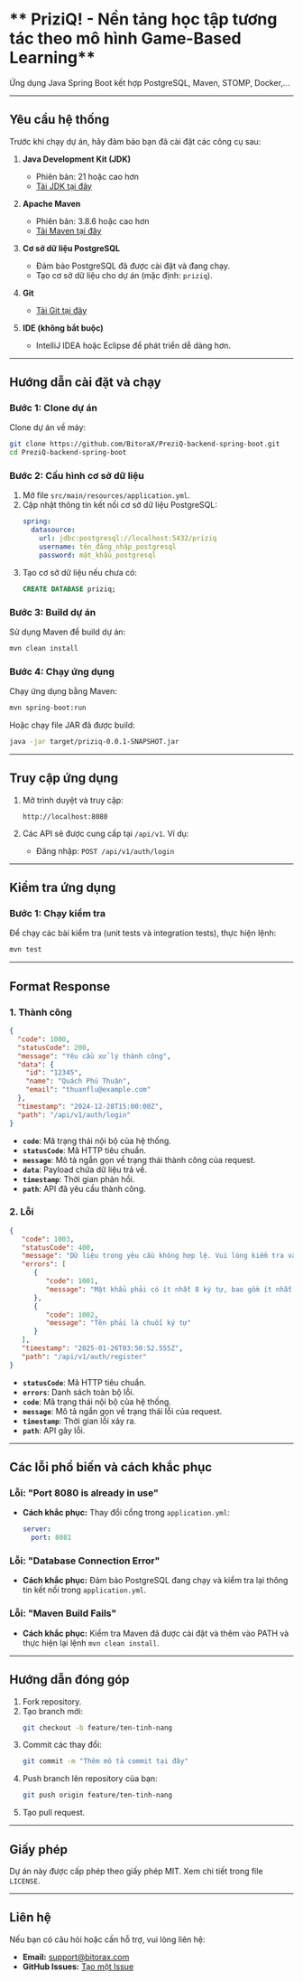 # ** PriziQ! - Nền tảng học tập tương tác theo mô hình Game-Based Learning**

Ứng dụng Java Spring Boot kết hợp PostgreSQL, Maven, STOMP, Docker,...

---

## **Yêu cầu hệ thống**

Trước khi chạy dự án, hãy đảm bảo bạn đã cài đặt các công cụ sau:

1. **Java Development Kit (JDK)**
    - Phiên bản: 21 hoặc cao hơn
    - [Tải JDK tại đây](https://www.oracle.com/java/technologies/javase-downloads.html)

2. **Apache Maven**
    - Phiên bản: 3.8.6 hoặc cao hơn
    - [Tải Maven tại đây](https://maven.apache.org/download.cgi)

3. **Cơ sở dữ liệu PostgreSQL**
    - Đảm bảo PostgreSQL đã được cài đặt và đang chạy.
    - Tạo cơ sở dữ liệu cho dự án (mặc định: `priziq`).

4. **Git**
    - [Tải Git tại đây](https://git-scm.com/downloads)

5. **IDE (không bắt buộc)**
    - IntelliJ IDEA hoặc Eclipse để phát triển dễ dàng hơn.

---

## **Hướng dẫn cài đặt và chạy**

### **Bước 1: Clone dự án**

Clone dự án về máy:
```bash
git clone https://github.com/BitoraX/PreziQ-backend-spring-boot.git
cd PreziQ-backend-spring-boot
```

### **Bước 2: Cấu hình cơ sở dữ liệu**

1. Mở file `src/main/resources/application.yml`.
2. Cập nhật thông tin kết nối cơ sở dữ liệu PostgreSQL:
   ```yaml
   spring:
     datasource:
       url: jdbc:postgresql://localhost:5432/priziq
       username: tên_đăng_nhập_postgresql
       password: mật_khẩu_postgresql
   ```
3. Tạo cơ sở dữ liệu nếu chưa có:
   ```sql
   CREATE DATABASE priziq;
   ```

### **Bước 3: Build dự án**

Sử dụng Maven để build dự án:
```bash
mvn clean install
```

### **Bước 4: Chạy ứng dụng**

Chạy ứng dụng bằng Maven:
```bash
mvn spring-boot:run
```

Hoặc chạy file JAR đã được build:
```bash
java -jar target/priziq-0.0.1-SNAPSHOT.jar
```

---

## **Truy cập ứng dụng**

1. Mở trình duyệt và truy cập:
   ```
   http://localhost:8080
   ```

2. Các API sẽ được cung cấp tại `/api/v1`. Ví dụ:
    - Đăng nhập: `POST /api/v1/auth/login`

---

## **Kiểm tra ứng dụng**

### **Bước 1: Chạy kiểm tra**

Để chạy các bài kiểm tra (unit tests và integration tests), thực hiện lệnh:
```bash
mvn test
```

---

## **Format Response**

### **1. Thành công**

```json
{
  "code": 1000,
  "statusCode": 200,
  "message": "Yêu cầu xử lý thành công",
  "data": {
    "id": "12345",
    "name": "Quách Phú Thuận",
    "email": "thuanflu@example.com"
  },
  "timestamp": "2024-12-28T15:00:00Z",
  "path": "/api/v1/auth/login"
}
```

- **`code`**: Mã trạng thái nội bộ của hệ thống.
- **`statusCode`**: Mã HTTP tiêu chuẩn.
- **`message`**: Mô tả ngắn gọn về trạng thái thành công của request.
- **`data`**: Payload chứa dữ liệu trả về.
- **`timestamp`**: Thời gian phản hồi.
- **`path`**: API đã yêu cầu thành công.

### **2. Lỗi**

```json
{
   "code": 1003,
   "statusCode": 400,
   "message": "Dữ liệu trong yêu cầu không hợp lệ. Vui lòng kiểm tra và thử lại",
   "errors": [
      {
         "code": 1001,
         "message": "Mật khẩu phải có ít nhất 8 ký tự, bao gồm ít nhất 1 chữ hoa, 1 chữ thường, 1 số và 1 ký tự đặc biệt"
      },
      {
         "code": 1002,
         "message": "Tên phải là chuỗi ký tự"
      }
   ],
   "timestamp": "2025-01-26T03:50:52.555Z",
   "path": "/api/v1/auth/register"
}
```

- **`statusCode`**: Mã HTTP tiêu chuẩn.
- **`errors`**: Danh sách toàn bộ lỗi.
- **`code`**: Mã trạng thái nội bộ của hệ thống.
- **`message`**: Mô tả ngắn gọn về trạng thái lỗi của request.
- **`timestamp`**: Thời gian lỗi xảy ra.
- **`path`**: API gây lỗi.

---

## **Các lỗi phổ biến và cách khắc phục**

### **Lỗi: "Port 8080 is already in use"**
- **Cách khắc phục:** Thay đổi cổng trong `application.yml`:
  ```yaml
  server:
    port: 8081
  ```

### **Lỗi: "Database Connection Error"**
- **Cách khắc phục:** Đảm bảo PostgreSQL đang chạy và kiểm tra lại thông tin kết nối trong `application.yml`.

### **Lỗi: "Maven Build Fails"**
- **Cách khắc phục:** Kiểm tra Maven đã được cài đặt và thêm vào PATH và thực hiện lại lệnh `mvn clean install`.

---

## **Hướng dẫn đóng góp**

1. Fork repository.
2. Tạo branch mới:
   ```bash
   git checkout -b feature/ten-tinh-nang
   ```
3. Commit các thay đổi:
   ```bash
   git commit -m "Thêm mô tả commit tại đây"
   ```
4. Push branch lên repository của bạn:
   ```bash
   git push origin feature/ten-tinh-nang
   ```
5. Tạo pull request.

---

## **Giấy phép**

Dự án này được cấp phép theo giấy phép MIT. Xem chi tiết trong file `LICENSE`.

---

## **Liên hệ**

Nếu bạn có câu hỏi hoặc cần hỗ trợ, vui lòng liên hệ:
- **Email:** support@bitorax.com
- **GitHub Issues:** [Tạo một Issue](https://github.com/BitoraX/PreziQ-backend-spring-boot/issues)
